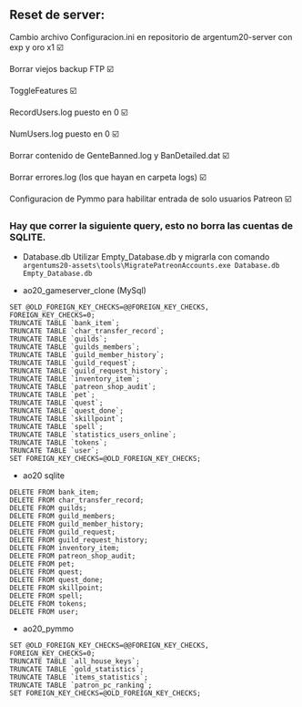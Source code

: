 ## Reset de server:

Cambio archivo Configuracion.ini en repositorio de argentum20-server con exp y oro x1 ☑️ 

Borrar viejos backup FTP ☑️ 

ToggleFeatures ☑️ 

RecordUsers.log puesto en 0 ☑️ 

NumUsers.log puesto en 0 ☑️ 

Borrar contenido de GenteBanned.log y BanDetailed.dat  ☑️ 

Borrar errores.log (los que hayan en carpeta logs) ☑️ 

Configuracion de Pymmo para habilitar entrada de solo usuarios Patreon ☑️


### Hay que correr la siguiente query, esto no borra las cuentas de SQLITE.
- Database.db
Utilizar Empty_Database.db y migrarla con comando `argentums20-assets\tools\MigratePatreonAccounts.exe Database.db Empty_Database.db`

- ao20_gameserver_clone (MySql)
```
SET @OLD_FOREIGN_KEY_CHECKS=@@FOREIGN_KEY_CHECKS, FOREIGN_KEY_CHECKS=0;
TRUNCATE TABLE `bank_item`;
TRUNCATE TABLE `char_transfer_record`;
TRUNCATE TABLE `guilds`;
TRUNCATE TABLE `guilds_members`;
TRUNCATE TABLE `guild_member_history`;
TRUNCATE TABLE `guild_request`;
TRUNCATE TABLE `guild_request_history`;
TRUNCATE TABLE `inventory_item`;
TRUNCATE TABLE `patreon_shop_audit`;
TRUNCATE TABLE `pet`;
TRUNCATE TABLE `quest`;
TRUNCATE TABLE `quest_done`;
TRUNCATE TABLE `skillpoint`;
TRUNCATE TABLE `spell`;
TRUNCATE TABLE `statistics_users_online`;
TRUNCATE TABLE `tokens`;
TRUNCATE TABLE `user`;
SET FOREIGN_KEY_CHECKS=@OLD_FOREIGN_KEY_CHECKS;
```

- ao20 sqlite
```
DELETE FROM bank_item;
DELETE FROM char_transfer_record;
DELETE FROM guilds;
DELETE FROM guild_members;
DELETE FROM guild_member_history;
DELETE FROM guild_request;
DELETE FROM guild_request_history;
DELETE FROM inventory_item;
DELETE FROM patreon_shop_audit;
DELETE FROM pet;
DELETE FROM quest;
DELETE FROM quest_done;
DELETE FROM skillpoint;
DELETE FROM spell;
DELETE FROM tokens;
DELETE FROM user;
```

- ao20_pymmo
```
SET @OLD_FOREIGN_KEY_CHECKS=@@FOREIGN_KEY_CHECKS, FOREIGN_KEY_CHECKS=0;
TRUNCATE TABLE `all_house_keys`;
TRUNCATE TABLE `gold_statistics`;
TRUNCATE TABLE `items_statistics`;
TRUNCATE TABLE `patron_pc_ranking`;
SET FOREIGN_KEY_CHECKS=@OLD_FOREIGN_KEY_CHECKS;
```

